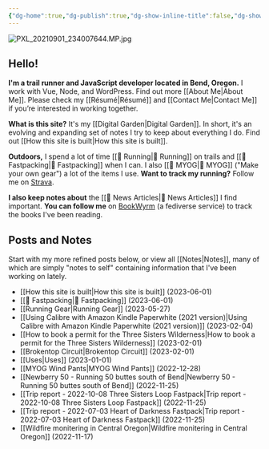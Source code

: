 ```yaml
---
{"dg-home":true,"dg-publish":true,"dg-show-inline-title":false,"dg-show-backlinks":false,"permalink":"/index/","tags":["gardenEntry"],"dgShowBacklinks":false,"dgShowInlineTitle":false,"dgPassFrontmatter":true}
---
```



![PXL_20210901_234007644.MP.jpg](/img/user/98-attachments/PXL_20210901_234007644.MP.jpg)

## Hello!

**I'm a trail runner and JavaScript developer located in Bend, Oregon.** I work with Vue, Node, and WordPress. Find out more [[About Me\|About Me]]. Please check my [[Résumé\|Résumé]] and [[Contact Me\|Contact Me]] if you’re interested in working together.

**What is this site?** It's my [[Digital Garden\|Digital Garden]]. In short, it's an evolving and expanding set of notes I try to keep about everything I do. Find out [[How this site is built\|How this site is built]].

**Outdoors,** I spend a lot of time [[📘 Running\|📘 Running]] on trails and [[📘 Fastpacking\|📘 Fastpacking]] when I can. I also [[📘 MYOG\|📘 MYOG]] ("Make your own gear") a lot of the items I use. **Want to track my running?** Follow me on [Strava](https://www.strava.com/athletes/1057219).

**I also keep notes about** the [[📘 News Articles\|📘 News Articles]] I find important. **You can follow me** on [BookWyrm](https://bookwyrm.ajy.co/user/aaronjamesyoung) (a fediverse service) to track the books I've been reading.

## Posts and Notes

Start with my more refined posts below, or view all [[Notes\|Notes]], many of which are simply "notes to self" containing information that I've been working on lately.
- [[How this site is built\|How this site is built]] (2023-06-01)
- [[📘 Fastpacking\|📘 Fastpacking]] (2023-06-01)
- [[Running Gear\|Running Gear]] (2023-05-27)
- [[Using Calibre with Amazon Kindle Paperwhite (2021 version)\|Using Calibre with Amazon Kindle Paperwhite (2021 version)]] (2023-02-04)
- [[How to book a permit for the Three Sisters Wilderness\|How to book a permit for the Three Sisters Wilderness]] (2023-02-01)
- [[Brokentop Circuit\|Brokentop Circuit]] (2023-02-01)
- [[Uses\|Uses]] (2023-01-01)
- [[MYOG Wind Pants\|MYOG Wind Pants]] (2022-12-28)
- [[Newberry 50 - Running 50 buttes south of Bend\|Newberry 50 - Running 50 buttes south of Bend]] (2022-11-25)
- [[Trip report - 2022-10-08 Three Sisters Loop Fastpack\|Trip report - 2022-10-08 Three Sisters Loop Fastpack]] (2022-11-25)
- [[Trip report - 2022-07-03 Heart of Darkness Fastpack\|Trip report - 2022-07-03 Heart of Darkness Fastpack]] (2022-11-25)
- [[Wildfire monitering in Central Oregon\|Wildfire monitering in Central Oregon]] (2022-11-17)


